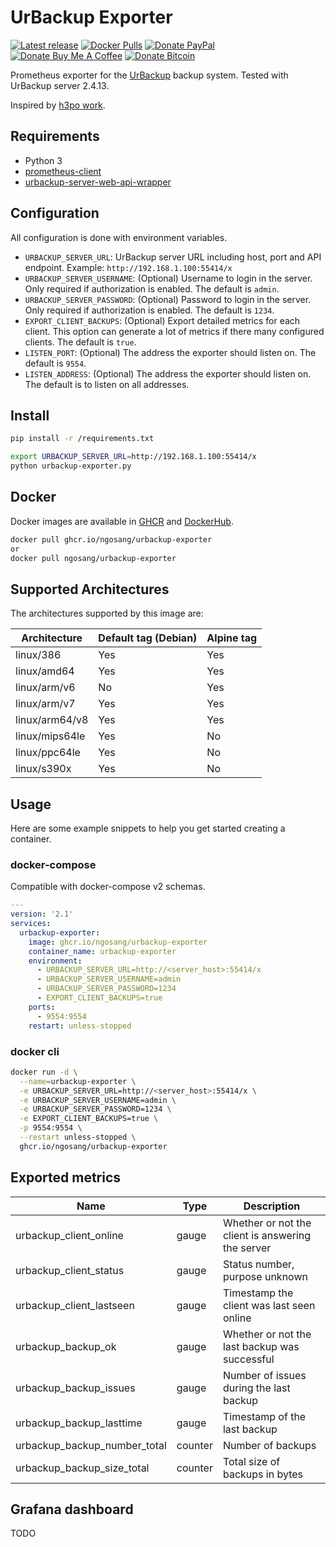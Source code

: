 # UrBackup Exporter

[![Latest release](https://img.shields.io/github/v/release/ngosang/urbackup-exporter)](https://github.com/ngosang/urbackup-exporter/releases)
[![Docker Pulls](https://img.shields.io/docker/pulls/ngosang/urbackup-exporter)](https://hub.docker.com/r/ngosang/urbackup-exporter/)
[![Donate PayPal](https://img.shields.io/badge/Donate-PayPal-green.svg)](https://www.paypal.com/cgi-bin/webscr?cmd=_s-xclick&hosted_button_id=X5NJLLX5GLTV6&source=url)
[![Donate Buy Me A Coffee](https://img.shields.io/badge/Donate-Buy%20me%20a%20coffee-yellow.svg)](https://www.buymeacoffee.com/ngosang)
[![Donate Bitcoin](https://img.shields.io/badge/Donate-Bitcoin-orange.svg)](https://en.cryptobadges.io/donate/13Hcv77AdnFWEUZ9qUpoPBttQsUT7q9TTh)

Prometheus exporter for the [UrBackup](https://www.urbackup.org/) backup system. Tested with UrBackup server 2.4.13.

Inspired by [h3po work](https://gist.github.com/h3po/36cab38d2b443c0523c4c9e83203f382).

## Requirements

 * Python 3
 * [prometheus-client](https://github.com/prometheus/client_python)
 * [urbackup-server-web-api-wrapper](https://github.com/uroni/urbackup-server-python-web-api-wrapper)

## Configuration

All configuration is done with environment variables.

- `URBACKUP_SERVER_URL`: UrBackup server URL including host, port and API endpoint. Example: `http://192.168.1.100:55414/x`
- `URBACKUP_SERVER_USERNAME`: (Optional) Username to login in the server. Only required if authorization is enabled. The default is `admin`.
- `URBACKUP_SERVER_PASSWORD`: (Optional) Password to login in the server. Only required if authorization is enabled. The default is `1234`.
- `EXPORT_CLIENT_BACKUPS`: (Optional) Export detailed metrics for each client. This option can generate a lot of metrics if there many configured clients. The default is `true`.
- `LISTEN_PORT`: (Optional) The address the exporter should listen on. The default is `9554`.
- `LISTEN_ADDRESS`: (Optional) The address the exporter should listen on. The default is
   to listen on all addresses.

## Install

```bash
pip install -r /requirements.txt

export URBACKUP_SERVER_URL=http://192.168.1.100:55414/x
python urbackup-exporter.py
```

## Docker

Docker images are available in [GHCR](https://github.com/ngosang/urbackup-exporter/pkgs/container/urbackup-exporter) and [DockerHub](https://hub.docker.com/r/ngosang/urbackup-exporter).

```bash
docker pull ghcr.io/ngosang/urbackup-exporter
or
docker pull ngosang/urbackup-exporter
```

## Supported Architectures

The architectures supported by this image are:

| Architecture     | Default tag (Debian) | Alpine tag |
| ---------------- | -------------------- | ---------- |
| linux/386        | Yes                  | Yes        |
| linux/amd64      | Yes                  | Yes        |
| linux/arm/v6     | No                   | Yes        |
| linux/arm/v7     | Yes                  | Yes        |
| linux/arm64/v8   | Yes                  | Yes        |
| linux/mips64le   | Yes                  | No         |
| linux/ppc64le    | Yes                  | No         |
| linux/s390x      | Yes                  | No         |


## Usage

Here are some example snippets to help you get started creating a container.

### docker-compose

Compatible with docker-compose v2 schemas.

```yaml
---
version: '2.1'
services:
  urbackup-exporter:
    image: ghcr.io/ngosang/urbackup-exporter
    container_name: urbackup-exporter
    environment:
      - URBACKUP_SERVER_URL=http://<server_host>:55414/x
      - URBACKUP_SERVER_USERNAME=admin
      - URBACKUP_SERVER_PASSWORD=1234
      - EXPORT_CLIENT_BACKUPS=true
    ports:
      - 9554:9554
    restart: unless-stopped
```

### docker cli

```bash
docker run -d \
  --name=urbackup-exporter \
  -e URBACKUP_SERVER_URL=http://<server_host>:55414/x \
  -e URBACKUP_SERVER_USERNAME=admin \
  -e URBACKUP_SERVER_PASSWORD=1234 \
  -e EXPORT_CLIENT_BACKUPS=true \
  -p 9554:9554 \
  --restart unless-stopped \
  ghcr.io/ngosang/urbackup-exporter
```

## Exported metrics

| Name                          | Type    | Description                  |
| ----------------------------- | ------- | ---------------------------- |
| urbackup_client_online        | gauge   | Whether or not the client is answering the server |
| urbackup_client_status        | gauge   | Status number, purpose unknown |
| urbackup_client_lastseen      | gauge   | Timestamp the client was last seen online |
| urbackup_backup_ok            | gauge   | Whether or not the last backup was successful |
| urbackup_backup_issues        | gauge   | Number of issues during the last backup |
| urbackup_backup_lasttime      | gauge   | Timestamp of the last backup |
| urbackup_backup_number_total  | counter | Number of backups |
| urbackup_backup_size_total    | counter | Total size of backups in bytes |

## Grafana dashboard

TODO
